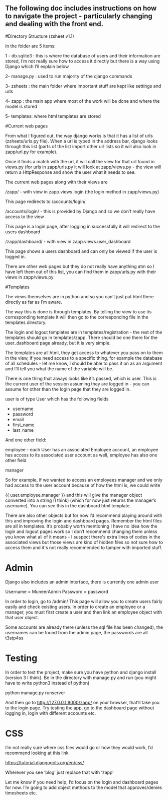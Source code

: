 ## The following doc includes instructions on how to navigate the project - particularly changing and dealing with the front end.

#Directory Structure (zsheet v1.1)

In the folder are 5 items:

1 - db.sqlite3 : this is where the database of users and their information are stored, I’m not really sure how to access it directly but there is a way using Django which I’ll explain below

2- manage.py : used to run majority of the django commands

3- zsheets : the main folder where important stuff are kept like settings and urls

4- zapp : the main app where most of the work will be done and where the model is stored

5- templates: where html templates are stored


#Current web pages

From what I figured out, the way django works is that it has a list of urls (zsheets/urls.py file). When a url is typed in the address bar, django looks through this list (parts of the list import other url lists so it will also look in zapp/url.py for example). 

Once it finds a match with the url, it will call the view for that url found in views.py (for urls in zapp/urls.py it will look at zapp/views.py - the view will return a HttpResponse and show the user what it needs to see.

The current web pages along with their views are

/zapp/ - with view in zapp.views.login (the login method in zapp/views.py)

This page redirects to /accounts/login/

/accounts/login/ - this is provided by Django and so we don’t really have access to the view

This page is a login page, after logging in successfully it will redirect to the users dashboard

/zapp/dashboard/ - with view in zapp.views.user_dashboard

This page shows a users dashboard and can only be viewed if the user is logged in.

There are other web pages but they do not really have anything atm so I have left them out of this list, you can find them in zapp/urls.py with their views in zapp/views.py

#Templates

The views themselves are in python and so you can’t just put html there directly as far as I’m aware.

The way this is done is through templates. By telling the view to use its corresponding template it will then go to the corresponding file in the templates directory.

The login and logout templates are in templates/registration - the rest of the templates should go in templates/zapp. There should be one there for the user_dashboard page already, but it is very simple.

The templates are all html, they get access to whatever you pass on to them in the view, if you need access to a specific thing, for example the database of all schedules - let me know, I should be able to pass it on as an argument and I’ll tell you what the name of the variable will be.

There is one thing that always looks like it’s passed, which is user. This is the current user of the session assuming they are logged in - you can assume for other than the login page that they are logged in.

user is of type User which has the following fields

* username
* password
* email
* first_name
* last_name

And one other field:

employee - each User has an associated Employee account, an employee has access to its associated user account as well, employee has also one other field

manager


So for example, if we wanted to access an employees manager and we only had access to the user account because of how the html is, we could write

{{ user.employee.manager }} and this will give the manager object converted into a string  (I think) (which for now just returns the manager’s username). You can see this in the dashboard.html template.

There are also other objects but for now I’d recommend playing around with this and improving the login and dashboard pages. Remember the html files are all in templates. It’s probably worth mentioning I have no idea how the login and logout pages work so I don’t recommend changing them unless you know what all of it means - I suspect there's extra lines of codes in the associated views but those views are kind of hidden files so not sure how to access them and it's not really recommended to tamper with imported stuff.

# Admin

Django also includes an admin interface, there is currently one admin user

Username = MuneerAdmin
Password = password

In order to login, go to /admin/
This page will allow you to create users fairly easily and check existing users. In order to create an employee or a manager, you must first create a user and then link an employee object with that user object.

Some accounts are already there (unless the sql file has been changed), the usernames can be found from the admin page, the passwords are all t3stp4ss


# Testing

In order to test the project, make sure you have python and django install (version 3 I think).
Be in the directory with manage.py and run (you might have to write python3 instead of python)

python manage.py runserver

And then go to http://127.0.0.1:8000/zapp/ on your browser, that’ll take you to the login page. Try testing the app, go to the dashboard page without logging in, login with different accounts etc.

# CSS

I’m not really sure where css files would go or how they would work, I’d recommend looking at this link

https://tutorial.djangogirls.org/en/css/

Wherever you see ‘blog’ just replace that with ‘zapp’

Let me know if you need help, I’d focus on the login and dashboard pages for now. I’m going to add object methods to the model that approves/denies timesheets etc.
